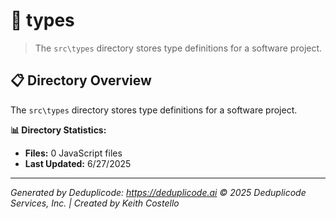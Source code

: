 # 📁 types

> The `src\types` directory stores type definitions for a software project.

## 📋 Directory Overview

The `src\types` directory stores type definitions for a software project.

**📊 Directory Statistics:**
- **Files:** 0 JavaScript files
- **Last Updated:** 6/27/2025

---

*Generated by Deduplicode: https://deduplicode.ai*
*© 2025 Deduplicode Services, Inc. | Created by Keith Costello*
